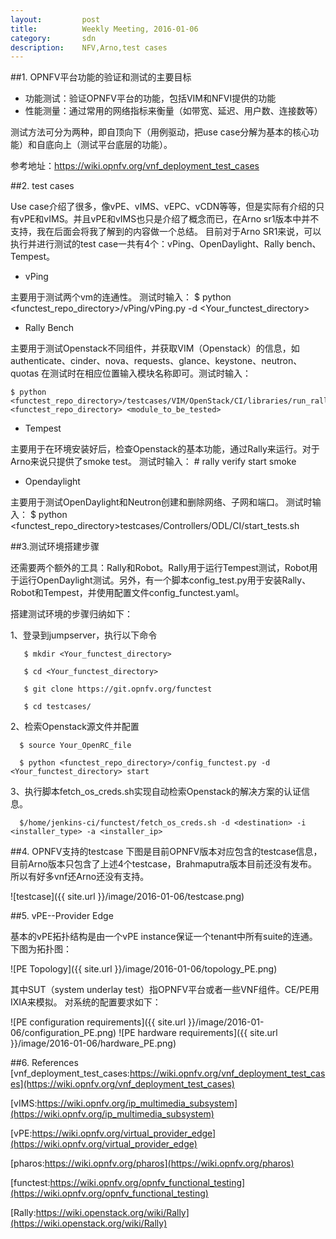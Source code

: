 ```yaml
---
layout:         post
title:          Weekly Meeting, 2016-01-06
category:       sdn
description:    NFV,Arno,test cases
---
```


##1. OPNFV平台功能的验证和测试的主要目标

* 功能测试：验证OPNFV平台的功能，包括VIM和NFVI提供的功能
* 性能测量：通过常用的网络指标来衡量（如带宽、延迟、用户数、连接数等）

测试方法可分为两种，即自顶向下（用例驱动，把use case分解为基本的核心功能）和自底向上（测试平台底层的功能）。

参考地址：https://wiki.opnfv.org/vnf_deployment_test_cases

##2. test cases

Use case介绍了很多，像vPE、vIMS、vEPC、vCDN等等，但是实际有介绍的只有vPE和vIMS。并且vPE和vIMS也只是介绍了概念而已，在Arno sr1版本中并不支持，我在后面会将我了解到的内容做一个总结。
目前对于Arno SR1来说，可以执行并进行测试的test case一共有4个：vPing、OpenDaylight、Rally bench、Tempest。

* vPing 

主要用于测试两个vm的连通性。
测试时输入：
          $ python <functest_repo_directory>/vPing/vPing.py -d <Your_functest_directory>
          
* Rally Bench

主要用于测试Openstack不同组件，并获取VIM（Openstack）的信息，如authenticate、cinder、nova、requests、glance、keystone、neutron、quotas
在测试时在相应位置输入模块名称即可。测试时输入：

    $ python <functest_repo_directory>/testcases/VIM/OpenStack/CI/libraries/run_rally.py <functest_repo_directory> <module_to_be_tested>

* Tempest 

主要用于在环境安装好后，检查Openstack的基本功能，通过Rally来运行。对于Arno来说只提供了smoke test。
测试时输入：
         # rally verify start smoke
         
* Opendaylight

主要用于测试OpenDaylight和Neutron创建和删除网络、子网和端口。
测试时输入：
         $ python <functest_repo_directory>testcases/Controllers/ODL/CI/start_tests.sh

##3.测试环境搭建步骤

还需要两个额外的工具：Rally和Robot。Rally用于运行Tempest测试，Robot用于运行OpenDaylight测试。另外，有一个脚本config_test.py用于安装Rally、Robot和Tempest，并使用配置文件config_functest.yaml。

搭建测试环境的步骤归纳如下：

1、登录到jumpserver，执行以下命令

       $ mkdir <Your_functest_directory>
       
       $ cd <Your_functest_directory>
       
       $ git clone https://git.opnfv.org/functest
       
       $ cd testcases/

2、检索Openstack源文件并配置

      $ source Your_OpenRC_file
      
      $ python <functest_repo_directory>/config_functest.py -d <Your_functest_directory> start
      
3、执行脚本fetch_os_creds.sh实现自动检索Openstack的解决方案的认证信息。

      $/home/jenkins-ci/functest/fetch_os_creds.sh -d <destination> -i <installer_type> -a <installer_ip>

##4. OPNFV支持的testcase
下图是目前OPNFV版本对应包含的testcase信息，目前Arno版本只包含了上述4个testcase，Brahmaputra版本目前还没有发布。所以有好多vnf还Arno还没有支持。

![testcase]({{ site.url }}/image/2016-01-06/testcase.png)

##5. vPE--Provider Edge

基本的vPE拓扑结构是由一个vPE instance保证一个tenant中所有suite的连通。下图为拓扑图：

![PE Topology]({{ site.url }}/image/2016-01-06/topology_PE.png)

其中SUT（system underlay test）指OPNFV平台或者一些VNF组件。CE/PE用IXIA来模拟。
对系统的配置要求如下：

![PE configuration requirements]({{ site.url }}/image/2016-01-06/configuration_PE.png)
![PE hardware requirements]({{ site.url }}/image/2016-01-06/hardware_PE.png)

##6. References
[vnf_deployment_test_cases:https://wiki.opnfv.org/vnf_deployment_test_cases](https://wiki.opnfv.org/vnf_deployment_test_cases)

[vIMS:https://wiki.opnfv.org/ip_multimedia_subsystem](https://wiki.opnfv.org/ip_multimedia_subsystem)

[vPE:https://wiki.opnfv.org/virtual_provider_edge](https://wiki.opnfv.org/virtual_provider_edge)

[pharos:https://wiki.opnfv.org/pharos](https://wiki.opnfv.org/pharos)

[functest:https://wiki.opnfv.org/opnfv_functional_testing](https://wiki.opnfv.org/opnfv_functional_testing)

[Rally:https://wiki.openstack.org/wiki/Rally](https://wiki.openstack.org/wiki/Rally)
